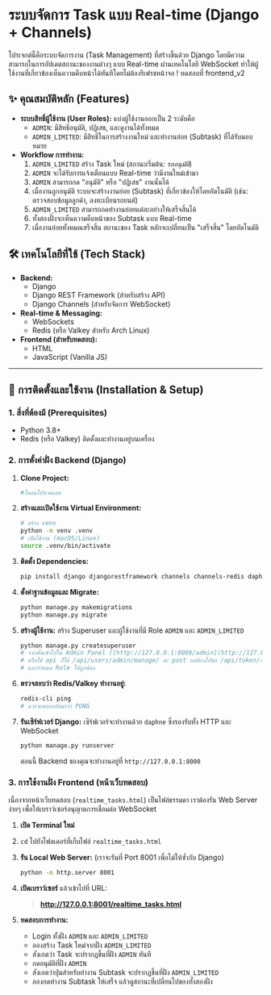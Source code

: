 # ระบบจัดการ Task แบบ Real-time (Django + Channels)

โปรเจกต์นี้คือระบบจัดการงาน (Task Management) ที่สร้างขึ้นด้วย Django โดยมีความสามารถในการอัปเดตสถานะของงานต่างๆ แบบ Real-time ผ่านเทคโนโลยี WebSocket ทำให้ผู้ใช้งานที่เกี่ยวข้องเห็นความคืบหน้าได้ทันทีโดยไม่ต้องรีเฟรชหน้าจอ
! ทดสอบที่ frontend_v2

## ✨ คุณสมบัติหลัก (Features)

- **ระบบสิทธิ์ผู้ใช้งาน (User Roles):** แบ่งผู้ใช้งานออกเป็น 2 ระดับคือ
    - `ADMIN`: มีสิทธิ์อนุมัติ, ปฏิเสธ, และดูงานได้ทั้งหมด
    - `ADMIN_LIMITED`: มีสิทธิ์ในการสร้างงานใหม่ และทำงานย่อย (Subtask) ที่ได้รับมอบหมาย
- **Workflow การทำงาน:**
    1. `ADMIN_LIMITED` สร้าง Task ใหม่ (สถานะเริ่มต้น: *รออนุมัติ*)
    2. `ADMIN` จะได้รับการแจ้งเตือนแบบ Real-time ว่ามีงานใหม่เข้ามา
    3. `ADMIN` สามารถกด "อนุมัติ" หรือ "ปฏิเสธ" งานนั้นได้
    4. เมื่องานถูกอนุมัติ ระบบจะสร้างงานย่อย (Subtask) ที่เกี่ยวข้องให้โดยอัตโนมัติ (เช่น: ตรวจสอบข้อมูลลูกค้า, ลงทะเบียนรถยนต์)
    5. `ADMIN_LIMITED` สามารถกดทำงานย่อยแต่ละอย่างให้เสร็จสิ้นได้
    6. ทั้งสองฝั่งจะเห็นความคืบหน้าของ Subtask แบบ Real-time
    7. เมื่องานย่อยทั้งหมดเสร็จสิ้น สถานะของ Task หลักจะเปลี่ยนเป็น "เสร็จสิ้น" โดยอัตโนมัติ

## 🛠️ เทคโนโลยีที่ใช้ (Tech Stack)

- **Backend:**
    - Django
    - Django REST Framework (สำหรับสร้าง API)
    - Django Channels (สำหรับจัดการ WebSocket)
- **Real-time & Messaging:**
    - WebSockets
    - Redis (หรือ Valkey สำหรับ Arch Linux)
- **Frontend (สำหรับทดสอบ):**
    - HTML
    - JavaScript (Vanilla JS)

---

## 🚀 การติดตั้งและใช้งาน (Installation & Setup)

### 1. สิ่งที่ต้องมี (Prerequisites)

- Python 3.8+
- Redis (หรือ Valkey) ติดตั้งและทำงานอยู่บนเครื่อง

### 2. การตั้งค่าฝั่ง Backend (Django)

1.  **Clone Project:**
    ```bash
    #โคลนโปรเจคเลย
    ```

2.  **สร้างและเปิดใช้งาน Virtual Environment:**
    ```bash
    # สร้าง venv
    python -m venv .venv
    # เปิดใช้งาน (macOS/Linux)
    source .venv/bin/activate
    ```

3.  **ติดตั้ง Dependencies:**
    ```bash
    pip install django djangorestframework channels channels-redis daphne djangorestframework-simplejwt django-cors-headers
    ```

4.  **ตั้งค่าฐานข้อมูลและ Migrate:**
    ```bash
    python manage.py makemigrations
    python manage.py migrate
    ```

5.  **สร้างผู้ใช้งาน:**
    สร้าง Superuser และผู้ใช้งานที่มี Role `ADMIN` และ `ADMIN_LIMITED`
    ```bash
    python manage.py createsuperuser
    # จากนั้นเข้าไปใน Admin Panel ([http://127.0.0.1:8000/admin](http://127.0.0.1:8000/admin)) เพื่อสร้าง User อีก 2 คน
    # หรือใช้ api ก็ได้ /api/users/admin/manage/ ละ post แต่ต้องไปขอ /api/token/ก่อนนะ เอา token admin ใส่ จากนั้นก็ ใส่body username ,password , "role":"ADMIN_LIMITED" หรือ "ADMIN" 
    # และกำหนด Role ให้ถูกต้อง
    ```

6.  **ตรวจสอบว่า Redis/Valkey ทำงานอยู่:**
    ```bash
    redis-cli ping
    # ควรจะตอบกลับมาว่า PONG
    ```

7.  **รันเซิร์ฟเวอร์ Django:**
    เซิร์ฟเวอร์จะทำงานด้วย `daphne` ซึ่งรองรับทั้ง HTTP และ WebSocket
    ```bash
    python manage.py runserver
    ```
    ตอนนี้ Backend ของคุณจะทำงานอยู่ที่ `http://127.0.0.1:8000`

### 3. การใช้งานฝั่ง Frontend (หน้าเว็บทดสอบ)

เนื่องจากหน้าเว็บทดสอบ (`realtime_tasks.html`) เป็นไฟล์ธรรมดา เราต้องรัน Web Server ง่ายๆ เพื่อให้เบราว์เซอร์อนุญาตการเชื่อมต่อ WebSocket

1.  **เปิด Terminal ใหม่**
2.  `cd` ไปยังโฟลเดอร์ที่เก็บไฟล์ `realtime_tasks.html`
3.  **รัน Local Web Server:** (เราจะรันที่ Port 8001 เพื่อไม่ให้ซ้ำกับ Django)
    ```bash
    python -m http.server 8001
    ```
4.  **เปิดเบราว์เซอร์** แล้วเข้าไปที่ URL:
    > **http://127.0.0.1:8001/realtime_tasks.html**

5.  **ทดสอบการทำงาน:**
    - Login ทั้งฝั่ง `ADMIN` และ `ADMIN_LIMITED`
    - ลองสร้าง Task ใหม่จากฝั่ง `ADMIN_LIMITED`
    - สังเกตว่า Task จะปรากฏขึ้นที่ฝั่ง `ADMIN` ทันที
    - กดอนุมัติที่ฝั่ง `ADMIN`
    - สังเกตว่าปุ่มสำหรับทำงาน Subtask จะปรากฏขึ้นที่ฝั่ง `ADMIN_LIMITED`
    - ลองกดทำงาน Subtask ให้เสร็จ แล้วดูสถานะที่เปลี่ยนไปของทั้งสองฝั่ง
